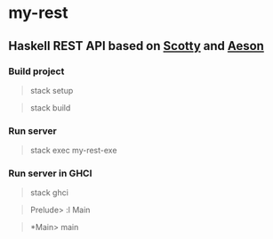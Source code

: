 # my-rest

## Haskell REST API based on [Scotty](https://github.com/scotty-web/scotty) and [Aeson](https://github.com/bos/aeson)

### Build project
> stack setup

> stack build

### Run server
> stack exec my-rest-exe

### Run server in GHCI
> stack ghci

> Prelude> :l Main

> *Main> main
